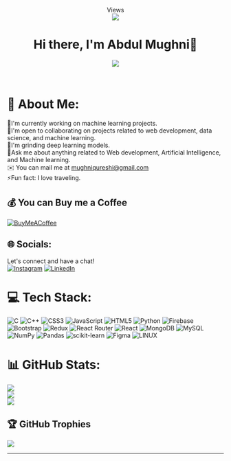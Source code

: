 <body>
   <p align="center">
  Views<br>
  <img src="https://profile-counter.glitch.me/Abdulix/count.svg"/>
</p>
  
  <div align="center">
    <h1> Hi there, I'm Abdul Mughni👋<a href="#"></h1>
  </div>
<p align="center">
  <a href="https://github.com/Abdulix"><img src="https://readme-typing-svg.herokuapp.com?lines=Computer+Science+Student;Junior+Software+Engineer;DS%20|%20AI%20|%20ML|%20MYSQL|%20Enthusiast;Always%20learning%20new%20Technology&center=true&width=500&height=50"></a>
  
</p>
</body>
<br>

# 💫 About Me:
🔭I'm currently working on machine learning projects.<br>
🤝I'm open to collaborating on projects related to web development, data science, and machine learning.<br>
🌱I'm grinding deep learning models.<br>
💬Ask me about anything related to Web development, Artificial Intelligence, and Machine learning.<br>
✉️ You can mail me at mughniqureshi@gmail.com<br>
⚡Fun fact: I love traveling.

## 💰 You can Buy me a Coffee
  [![BuyMeACoffee](https://img.shields.io/badge/Buy%20Me%20a%20Coffee-ffdd00?style=for-the-badge&logo=buy-me-a-coffee&logoColor=black)](https://buymeacoffee.com/abd.mughni) 

## 🌐 Socials:
Let's connect and have a chat!<br>
[![Instagram](https://img.shields.io/badge/Instagram-%23E4405F.svg?logo=Instagram&logoColor=white)](https://instagram.com/abdulmughni978 ) [![LinkedIn](https://img.shields.io/badge/LinkedIn-%230077B5.svg?logo=linkedin&logoColor=white)](https://linkedin.com/in/abdulmughni978 ) 

# 💻 Tech Stack:
![C](https://img.shields.io/badge/c-%2300599C.svg?style=flat&logo=c&logoColor=white) ![C++](https://img.shields.io/badge/c++-%2300599C.svg?style=flat&logo=c%2B%2B&logoColor=white) ![CSS3](https://img.shields.io/badge/css3-%231572B6.svg?style=flat&logo=css3&logoColor=white) ![JavaScript](https://img.shields.io/badge/javascript-%23323330.svg?style=flat&logo=javascript&logoColor=%23F7DF1E) ![HTML5](https://img.shields.io/badge/html5-%23E34F26.svg?style=flat&logo=html5&logoColor=white) ![Python](https://img.shields.io/badge/python-3670A0?style=flat&logo=python&logoColor=ffdd54) ![Firebase](https://img.shields.io/badge/firebase-%23039BE5.svg?style=flat&logo=firebase) ![Bootstrap](https://img.shields.io/badge/bootstrap-%23563D7C.svg?style=flat&logo=bootstrap&logoColor=white) ![Redux](https://img.shields.io/badge/redux-%23593d88.svg?style=flat&logo=redux&logoColor=white) ![React Router](https://img.shields.io/badge/React_Router-CA4245?style=flat&logo=react-router&logoColor=white) ![React](https://img.shields.io/badge/react-%2320232a.svg?style=flat&logo=react&logoColor=%2361DAFB) ![MongoDB](https://img.shields.io/badge/MongoDB-%234ea94b.svg?style=flat&logo=mongodb&logoColor=white) ![MySQL](https://img.shields.io/badge/mysql-%2300f.svg?style=flat&logo=mysql&logoColor=white) ![NumPy](https://img.shields.io/badge/numpy-%23013243.svg?style=flat&logo=numpy&logoColor=white) ![Pandas](https://img.shields.io/badge/pandas-%23150458.svg?style=flat&logo=pandas&logoColor=white) ![scikit-learn](https://img.shields.io/badge/scikit--learn-%23F7931E.svg?style=flat&logo=scikit-learn&logoColor=white) 	![Figma](https://img.shields.io/badge/figma-%23F24E1E.svg?style=flat&logo=figma&logoColor=white) ![LINUX](https://img.shields.io/badge/Linux-FCC624?style=flat&logo=linux&logoColor=black)
# 📊 GitHub Stats:

![](https://github-readme-stats.vercel.app/api?username=Abdulix&theme=highcontrast&hide_border=true&include_all_commits=true&count_private=true)<br/>
![](https://github-readme-streak-stats.herokuapp.com/?user=Abdulix&theme=highcontrast&hide_border=true)<br/>
![](https://github-readme-stats.vercel.app/api/top-langs/?username=Abdulix&theme=highcontrast&hide_border=true&include_all_commits=true&count_private=true&layout=compact)

## 🏆 GitHub Trophies
![](https://github-profile-trophy.vercel.app/?username=Abdulix&theme=juicyfresh&no-frame=false&no-bg=false&margin-w=4)

---


